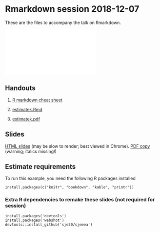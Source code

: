 # Rmarkdown session 2018-12-07

These are the files to accompany the talk on Rmarkdown.

![rmd-intro.png](.img "Slide 1")

## Handouts

1. [R markdown cheat sheet](https://github.com/rstudio/cheatsheets/raw/master/rmarkdown-2.0.pdf)

2. [estimatek.Rmd](https://github.com/sje30/2018-12-07-rmd/blob/master/pi/estimatek.Rmd)

3. [estimatek.pdf](https://github.com/sje30/2018-12-07-rmd/blob/master/pi/estimatek.pdf)

## Slides

[HTML slides](https://sje30.github.io/talks/2018/rmd-intro.html)  (may be slow to render; best viewed in
Chrome).
[PDF copy](https://sje30.github.io/talks/2018/rmd-intro.pdf) (warning; italics missing!)

## Estimate requirements

To run this example, you need the following R packages installed

```
install.packages(c("knitr", "bookdown", "kable", "printr"))
```



### Extra R dependencies to remake these slides (not required for session)

```
install.packages('devtools')
install.packages('webshot')
devtools::install_github('sje30/sjemea')
```

